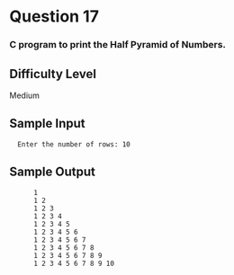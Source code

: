 # Question 17

### C program to print the Half Pyramid of Numbers.

## Difficulty Level

Medium

## Sample Input

      Enter the number of rows: 10

## Sample Output

```
      1
      1 2
      1 2 3
      1 2 3 4
      1 2 3 4 5
      1 2 3 4 5 6
      1 2 3 4 5 6 7
      1 2 3 4 5 6 7 8
      1 2 3 4 5 6 7 8 9
      1 2 3 4 5 6 7 8 9 10
```

